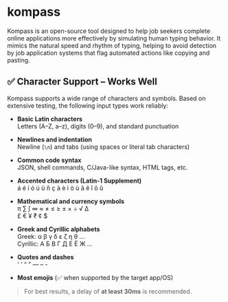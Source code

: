 # kompass
Kompass is an open-source tool designed to help job seekers complete online applications more effectively by simulating human typing behavior. It mimics the natural speed and rhythm of typing, helping to avoid detection by job application systems that flag automated actions like copying and pasting.

## ✅ Character Support – Works Well

Kompass supports a wide range of characters and symbols. Based on extensive testing, the following input types work reliably:

- **Basic Latin characters**  
  Letters (A–Z, a–z), digits (0–9), and standard punctuation

- **Newlines and indentation**  
  Newline (`\n`) and tabs (using spaces or literal tab characters)

- **Common code syntax**  
  JSON, shell commands, C/Java-like syntax, HTML tags, etc.

- **Accented characters (Latin-1 Supplement)**  
  á é í ó ú ü ñ ç à è ì ò ù â ê î ô û

- **Mathematical and currency symbols**  
  π ∑ ∫ ∞ ≈ ≠ ≤ ≥ ± × ÷ √ ∆  
  £ € ¥ ₹ ¢ $

- **Greek and Cyrillic alphabets**  
  Greek: α β γ δ ε ζ η θ ...  
  Cyrillic: А Б В Г Д Е Ё Ж ...

- **Quotes and dashes**  
  ‘ ’ “ ” — – -

- **Most emojis** (✅ when supported by the target app/OS)

> For best results, a delay of **at least 30ms** is recommended.
